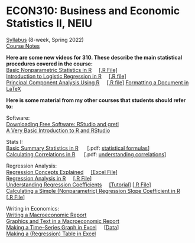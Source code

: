 # ECON310: Business and Economic Statistics II, NEIU

[Syllabus](https://drive.google.com/file/d/1mSVWJYid3GEor1Ikvewi9o4WidV-7kWb/view?usp=sharing) (8-week, Spring 2022)   
[Course Notes](https://github.com/hegerty/ECON310/blob/main/ECON_310_Notes.pdf)  

<b>Here are some new videos for 310. These describe the main statistical procedures covered in the course:</b>  
[Basic Nonparametric Statistics in R](https://youtu.be/EcfhGy2IFdw)&nbsp;&nbsp;&nbsp;&nbsp;  [[.R File]](https://github.com/hegerty/ECON310/blob/main/310_Lec2_Nonparametric.R)  
[Introduction to Logistic Regression in R](https://youtu.be/4N3x9jIyXOI)&nbsp;&nbsp;&nbsp;&nbsp;  [[.R file]](https://github.com/hegerty/ECON310/blob/main/310_Lec3_LogisticReg.R)  
[Principal Component Analysis Using R](https://youtu.be/Up6ydib8R44)&nbsp;&nbsp;&nbsp;&nbsp;  [[.R file]](https://github.com/hegerty/ECON310/blob/main/310_Lec4_PCA.R)
[Formatting a Document in LaTeX](https://youtu.be/AMZSL9yiRr8)

<b> Here is some material from my other courses that students should refer to:</b>  

Software:  
[Downloading Free Software: RStudio and gretl](https://www.youtube.com/watch?v=3jzJ1RzazxM)  
[A Very Basic Introduction to R and RStudio](https://youtu.be/is5BXo0HfZs)    

Stats I:    
[Basic Summary Statistics in R](https://youtu.be/C4K31VFDb1s) &nbsp;&nbsp;&nbsp;&nbsp; [.pdf: [statistical formulas](http://integral-table.com/downloads/stats.pdf)]   
[Calculating Correlations in R](https://youtu.be/9Y6yFliG1Fg) &nbsp;&nbsp;&nbsp;&nbsp; [.pdf: [understanding correlations](https://www.japi.org/article/files/principles_of_correlation_analysis.pdf)]       

Regression Analysis:    
[Regression Concepts Explained](https://youtu.be/Io-tVaXpNkw) &nbsp;&nbsp;&nbsp;&nbsp;[[Excel File]](https://github.com/hegerty/ECON346/blob/main/Regression_Econ318_Data_Example.xlsx)  
[Regression Analysis in R](https://youtu.be/qN_ulTayz2U)&nbsp;&nbsp;&nbsp;&nbsp;  [[.R File]](https://github.com/hegerty/ECON346/blob/main/Lec09_Regression.R)     
[Understanding Regression Coefficients](https://youtu.be/cBlOw1XWAtc)&nbsp;&nbsp;&nbsp;&nbsp; [[Tutorial]](https://github.com/hegerty/ECON310/blob/main/310_Regression_Coefficients.md) [[.R File]](https://github.com/hegerty/ECON310/blob/main/310_Regression_Coefficients.R)  
[Calculating a Simple (Nonparametric) Regression Slope Coefficient in R](https://youtu.be/_MD-y3djXlc)&nbsp;&nbsp;&nbsp;&nbsp;  [[.R File]](https://github.com/hegerty/ECON346/blob/main/Lec09b_nonparbeta.R)         

Writing in Economics:  
[Writing a Macroeconomic Report](https://youtu.be/V2MMgGsPyuQ)              
[Graphics and Text in a Macroeconomic Report](https://youtu.be/DyQNlHSSVkQ)       
[Making a Time–Series Graph in Excel](https://youtu.be/HCLNEfy-jKk)&nbsp;&nbsp;&nbsp;&nbsp;  [[Data](https://github.com/hegerty/ECON343/blob/main/ECON343_Lab1_Data.csv)]  
[Making a (Regression) Table in Excel](https://youtu.be/1_X5DsZiBAI)        

